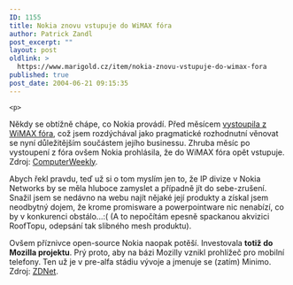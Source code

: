 ```yaml
---
ID: 1155
title: Nokia znovu vstupuje do WiMAX fóra
author: Patrick Zandl
post_excerpt: ""
layout: post
oldlink: >
  https://www.marigold.cz/item/nokia-znovu-vstupuje-do-wimax-fora
published: true
post_date: 2004-06-21 09:15:35
---
```

	<p>
Někdy se obtížně chápe, co Nokia provádí. Před měsícem <a href="/?itemid=1040">vystoupila z WiMAX fóra</a>, což jsem rozdýchával jako pragmatické rozhodnutní věnovat se nyní důležitějším součástem jejího businessu. Zhruba měsíc po vystoupení z fóra ovšem Nokia prohlásila, že do WiMAX fóra opět vstupuje. Zdroj: <a href="http://www.computerweekly.com/articles/article.asp?liArticleID=131392&#038;liArticleTypeID=1&#038;liCategoryID=1&#038;liChannelID=7&#038;liFlavourID=1&#038;sSearch=&#038;nPage=1">ComputerWeekly</a>.</p>
<p>
Abych řekl pravdu, teď už si o tom myslím jen to, že IP divize v Nokia Networks by se měla hluboce zamyslet a případně jít do sebe-zrušení. Snažil jsem se nedávno na webu najít nějaké její produkty a získal jsem neodbytný dojem, že krome promisware a powerpointware nic nenabízí, co by v konkurenci obstálo...:( (A to nepočítám epesně spackanou akvizici RoofTopu, odepsání tak slibného mesh produktu). </p>
<p>
Ovšem příznivce open-source Nokia naopak potěší. Investovala <strong>totiž do Mozilla projektu</strong>. Prý proto, aby na bázi Mozilly vznikl prohlížeč pro mobilní telefony. Ten už je v pre-alfa stádiu vývoje a jmenuje se (zatím) Minimo. Zdroj: <a href="http://www.zdnet.com.au/news/software/0,2000061733,39151110,00.htm">ZDNet</a>.</p>
